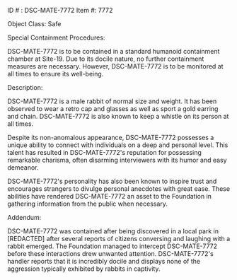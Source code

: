 ID # : DSC-MATE-7772
Item #: 7772

Object Class: Safe

Special Containment Procedures:

DSC-MATE-7772 is to be contained in a standard humanoid containment chamber at Site-19. Due to its docile nature, no further containment measures are necessary. However, DSC-MATE-7772 is to be monitored at all times to ensure its well-being.

Description:

DSC-MATE-7772 is a male rabbit of normal size and weight. It has been observed to wear a retro cap and glasses as well as sport a gold earring and chain. DSC-MATE-7772 is also known to keep a whistle on its person at all times.

Despite its non-anomalous appearance, DSC-MATE-7772 possesses a unique ability to connect with individuals on a deep and personal level. This talent has resulted in DSC-MATE-7772's reputation for possessing remarkable charisma, often disarming interviewers with its humor and easy demeanor.

DSC-MATE-7772's personality has also been known to inspire trust and encourages strangers to divulge personal anecdotes with great ease. These abilities have rendered DSC-MATE-7772 an asset to the Foundation in gathering information from the public when necessary.

Addendum:

DSC-MATE-7772 was contained after being discovered in a local park in [REDACTED] after several reports of citizens conversing and laughing with a rabbit emerged. The Foundation managed to intercept DSC-MATE-7772 before these interactions drew unwanted attention. DSC-MATE-7772's handler reports that it is incredibly docile and displays none of the aggression typically exhibited by rabbits in captivity.